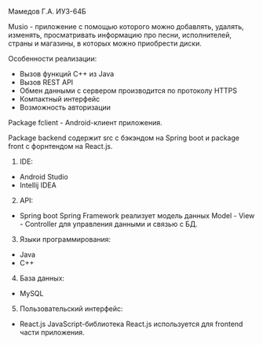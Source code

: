 Мамедов Г.А. ИУ3-64Б

Musio - приложение с помощью которого можно добавлять, удалять, изменять, просматривать информацию про песни, 
исполнителей, страны и магазины, в которых можно приобрести диски.

Особенности реализации:
- Вызов функций C++ из Java
- Вызов REST API
- Обмен данными с сервером производится по протоколу HTTPS
- Компактный интерфейс
- Возможность авторизации

Package fclient - Android-клиент приложения.

Package backend содержит src с бэкэндом на Spring boot и package front с форнтендом на React.js.

1. IDE:
- Android Studio
- Intellij IDEA
2. API:
- Spring boot
Spring Framework реализует модель данных Model - View - Controller для управления данными и связью с БД.
3. Языки программирования:
- Java
- С++
4. База данных:
- MySQL
5. Пользовательский интерфейс:
- React.js
JavaScript-библиотека React.js используется для frontend части приложения.
